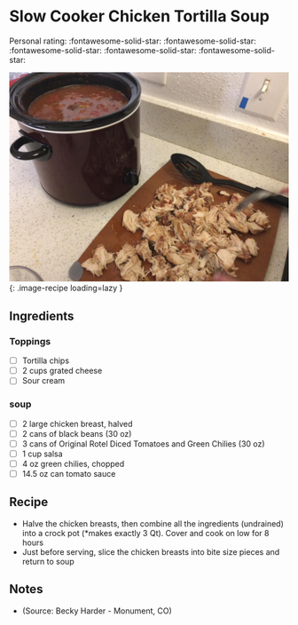 # Slow Cooker Chicken Tortilla Soup

<!-- {cts} rating=5; (User can specify rating on scale of 1-5) -->

Personal rating: :fontawesome-solid-star: :fontawesome-solid-star: :fontawesome-solid-star: :fontawesome-solid-star: :fontawesome-solid-star:

<!-- {cte} -->

<!-- {cts} name_image=slow_cooker_chicken_tortilla_soup.jpg; (User can specify image name) -->

![slow_cooker_chicken_tortilla_soup.jpg](./slow_cooker_chicken_tortilla_soup.jpg){: .image-recipe loading=lazy }

<!-- {cte} -->

## Ingredients

### Toppings

- [ ] Tortilla chips
- [ ] 2 cups grated cheese
- [ ] Sour cream

### soup

- [ ] 2 large chicken breast, halved
- [ ] 2 cans of black beans (30 oz)
- [ ] 3 cans of Original Rotel Diced Tomatoes and Green Chilies (30 oz)
- [ ] 1 cup salsa
- [ ] 4 oz green chilies, chopped
- [ ] 14.5 oz can tomato sauce

## Recipe

- Halve the chicken breasts, then combine all the ingredients (undrained) into a crock pot (\*makes exactly 3 Qt). Cover and cook on low for 8 hours
- Just before serving, slice the chicken breasts into bite size pieces and return to soup

## Notes

- (Source: Becky Harder - Monument, CO)
